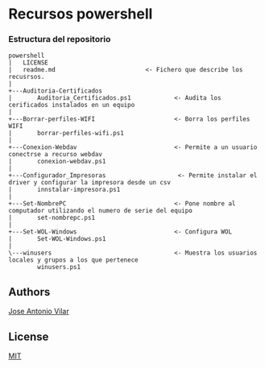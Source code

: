 # Recursos powershell

### Estructura del repositorio

```
powershell
|   LICENSE
|   readme.md			              <- Fichero que describe los recusrsos.  
|
+---Auditoria-Certificados
|       Auditoria_Certificados.ps1            <- Audita los cerificados instalados en un equipo
|    
+---Borrar-perfiles-WIFI                      <- Borra los perfiles WIFI
|       borrar-perfiles-wifi.ps1
|
+---Conexion-Webdav                           <- Permite a un usuario conectrse a recurso webdav
|       conexion-webdav.ps1      
|
+---Configurador_Impresoras                    <- Permite instalar el driver y configurar la impresora desde un csv
|       innstalar-impresora.ps1
|
+---Set-NombrePC                              <- Pone nombre al computador utilizando el numero de serie del equipo
|       set-nombrepc.ps1
|       
+---Set-WOL-Windows                           <- Configura WOL
|       Set-WOL-Windows.ps1
|
\---winusers                                  <- Muestra los usuarios locales y grupos a los que pertenece
        winusers.ps1
```

## Authors

[Jose Antonio Vilar](joseantonio.vilar@upm.es)

## License

[MIT](https://choosealicense.com/licenses/mit/)
